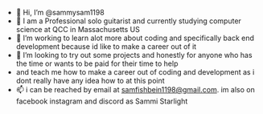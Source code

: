 - 👋 Hi, I’m @sammysam1198
- 👀 I am a Professional solo guitarist and currently studying computer science at QCC in Massachusetts US
- 🌱 I’m working to learn alot more about coding and specifically back end development because id like to make a career out of it
- 💞️ I’m looking to try out some projects and honestly for anyone who has the time or wants to be paid for their time to help 
- and teach me how to make a career out of coding and development as i dont really have any idea how to at this point
- 📫 i can be reached by email at samfishbein1198@gmail.com. im also on facebook instagram and discord as Sammi Starlight

<!---
sammysam1198/sammysam1198 is a ✨ special ✨ repository because its `README.md` (this file) appears on your GitHub profile.
You can click the Preview link to take a look at your changes.
--->
